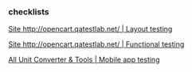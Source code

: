 ### checklists

[Site http://opencart.qatestlab.net/ | Layout testing](https://docs.google.com/spreadsheets/d/1gvJAY2HJ1LGu-gCdKijyv6eU6CdmhzP1/edit#gid=813888353)

[Site http://opencart.qatestlab.net/ | Functional testing](https://docs.google.com/spreadsheets/d/1NwEPmYik3-D4sY7GQQPmy0S4nA71tg7Q/edit#gid=1752028392)

[         All Unit Converter & Tools | Mobile app testing](https://docs.google.com/spreadsheets/d/1xnU3QHmvGdpRQGmmTDDBb6r41e6MtvOR/edit#gid=243203696)
